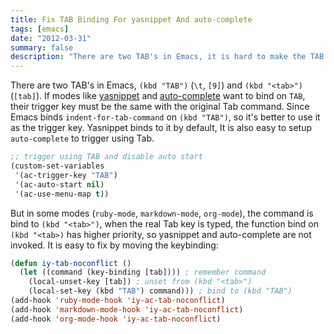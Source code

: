 ```yaml
---
title: Fix TAB Binding For yasnippet And auto-complete
tags: [emacs]
date: "2012-03-31"
summary: false
description: "There are two TAB's in Emacs, it is hard to make the TAB keybing works as expected in Emacs."
---
```


There are two TAB's in Emacs, `(kbd "TAB")` (`\t`, `[9]`) and `(kbd "<tab>")`
(`[tab]`). If modes like [yasnippet][] and [auto-complete][] want to bind on
`TAB`, their trigger key must be the same with the original Tab command. Since
Emacs binds `indent-for-tab-command` on `(kbd "TAB")`, so it's better to use
it as the trigger key. Yasnippet binds to it by default, It is also easy to
setup `auto-complete` to trigger using Tab.

~~~lisp
;; trigger using TAB and disable auto start
(custom-set-variables
 '(ac-trigger-key "TAB")
 '(ac-auto-start nil)
 '(ac-use-menu-map t))
~~~

But in some modes (`ruby-mode`, `markdown-mode`, `org-mode`), the command is
bind to `(kbd "<tab>")`, when the real Tab key is typed, the function bind on
`(kbd "<tab>)` has higher priority, so yasnippet and auto-complete are not
invoked. It is easy to fix by moving the keybinding:

~~~lisp
(defun iy-tab-noconflict ()
  (let ((command (key-binding [tab]))) ; remember command
    (local-unset-key [tab]) ; unset from (kbd "<tab>")
    (local-set-key (kbd "TAB") command))) ; bind to (kbd "TAB")
(add-hook 'ruby-mode-hook 'iy-ac-tab-noconflict)
(add-hook 'markdown-mode-hook 'iy-ac-tab-noconflict)
(add-hook 'org-mode-hook 'iy-ac-tab-noconflict)
~~~

[yasnippet]: http://capitaomorte.github.com/yasnippet/index.html
[auto-complete]: https://github.com/m2ym/auto-complete
